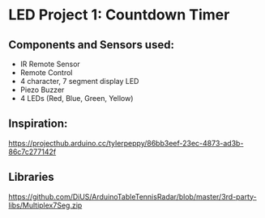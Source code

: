 # LED Project 1: Countdown Timer

## Components and Sensors used:

- IR Remote Sensor
- Remote Control 
- 4 character, 7 segment display LED
- Piezo Buzzer
- 4 LEDs (Red, Blue, Green, Yellow)

## Inspiration:
https://projecthub.arduino.cc/tylerpeppy/86bb3eef-23ec-4873-ad3b-86c7c277142f

## Libraries

https://github.com/DiUS/ArduinoTableTennisRadar/blob/master/3rd-party-libs/Multiplex7Seg.zip
